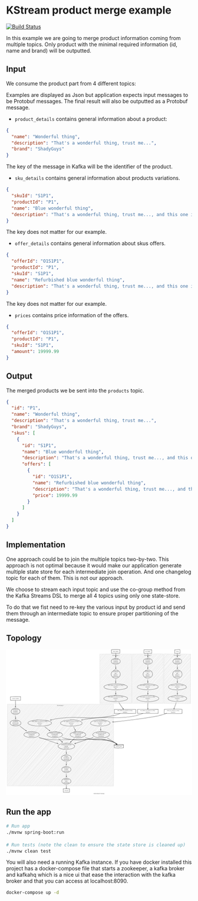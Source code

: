 # KStream product merge example

[![Build Status](https://travis-ci.com/adrien-ben/kstream-product-merge-example.svg?branch=master)](https://travis-ci.com/adrien-ben/kstream-product-merge-example)

In this example we are going to merge product information coming from multiple topics.
Only product with the minimal required information (id, name and brand) will be outputted.

## Input

We consume the product part from 4 different topics:

Examples are displayed as Json but application expects input messages to be Protobuf messages.
The final result will also be outputted as a Protobuf message.

- `product_details` contains general information about a product:

```json
{
  "name": "Wonderful thing",
  "description": "That's a wonderful thing, trust me...",
  "brand": "ShadyGuys"
}
```

The key of the message in Kafka will be the identifier of the product.

- `sku_details` contains general information about products variations.

```json
{
  "skuId": "S1P1",
  "productId": "P1",
  "name": "Blue wonderful thing",
  "description": "That's a wonderful thing, trust me..., and this one is blue !"
}
```

The key does not matter for our example.

- `offer_details` contains general information about skus offers.

```json
{
  "offerId": "O1S1P1",
  "productId": "P1",
  "skuId": "S1P1",
  "name": "Refurbished blue wonderful thing",
  "description": "That's a wonderful thing, trust me..., and this one is blue ! It should work too."
}
```

The key does not matter for our example.

- `prices` contains price information of the offers.

```json
{
  "offerId": "O1S1P1",
  "productId": "P1",
  "skuId": "S1P1",
  "amount": 19999.99
}
```

## Output

The merged products we be sent into the `products` topic.

```json
{
  "id": "P1",
  "name": "Wonderful thing",
  "description": "That's a wonderful thing, trust me...",
  "brand": "ShadyGuys",
  "skus": [
    {
      "id": "S1P1",
      "name": "Blue wonderful thing",
      "description": "That's a wonderful thing, trust me..., and this one is blue !",
      "offers": [
        {
          "id": "O1S1P1",
          "name": "Refurbished blue wonderful thing",
          "description": "That's a wonderful thing, trust me..., and this one is blue ! It should work too.",
          "price": 19999.99
        }
      ]
    }
  ]
}
```

## Implementation

One approach could be to join the multiple topics two-by-two.
This approach is not optimal because it would make our application generate multiple state store for each intermediate join operation.
And one changelog topic for each of them. This is not our approach.

We choose to stream each input topic and use the co-group method from the Kafka Streams DSL to merge all 4 topics using only one state-store.

To do that we fist need to re-key the various input by product id and send them through an intermediate topic
to ensure proper partitioning of the message.

## Topology

![Topology](topology.png)

## Run the app 

```sh
# Run app
./mvnw spring-boot:run

# Run tests (note the clean to ensure the state store is cleaned up)
./mvnw clean test
```

You will also need a running Kafka instance. If you have docker installed this project has a
docker-compose file that starts a zookeeper, a kafka broker and kafkahq which is a nice ui
that ease the interaction with the kafka broker and that you can access at localhost:8090.

```sh
docker-compose up -d
```
